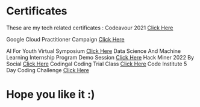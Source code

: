 # Certificates
These are my tech related certificates :
Codeavour 2021 [Click Here](https://drive.google.com/file/d/1trGJZL4palLi0tUjMt1afA6KYQTdoXPN/view?usp=sharing)

Google Cloud Practitioner Campaign [Click Here](https://drive.google.com/file/d/1At4jGbsRscb6HymY5rionP1hNcpQjq34/view?usp=sharing)

AI For Youth Virtual Symposium [Click Here](https://drive.google.com/file/d/1T1vNpdwiFrZRGQ-JwVOpSBzY2TBeL2jV/view?usp=sharing)
Data Science And Machine Learning Internship Program Demo Session [Click Here](https://drive.google.com/file/d/1JQFgRpHYQla29X8Yt4HxFP_IrYuQMop9/view?usp=sharing)
Hack Miner 2022 By Social [Click Here](https://drive.google.com/file/d/1QGaEIU5e3wXaWEdSLhcj92s9xAjUgrsR/view?usp=sharing)
Codingal Coding Trial Class [Click Here](https://drive.google.com/file/d/1VBTCUOQ6thJEFatR495-5M5MP82Ht1-7/view?usp=sharing)
Code Institute 5 Day Coding Challenge [Click Here](https://drive.google.com/file/d/1d9tVMJEWqUC860LB4BvalCRImL6ET0-2/view?usp=sharing)
# Hope you like it :)
